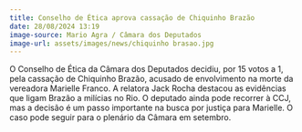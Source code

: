 ```yaml
---
title: Conselho de Ética aprova cassação de Chiquinho Brazão
date: 28/08/2024 13:19
image-source: Mario Agra / Câmara dos Deputados
image-url: assets/images/news/chiquinho brasao.jpg
---
```


O Conselho de Ética da Câmara dos Deputados decidiu, por 15 votos a 1, pela cassação de Chiquinho Brazão, acusado de envolvimento na morte da vereadora Marielle Franco. A relatora Jack Rocha destacou as evidências que ligam Brazão a milícias no Rio. O deputado ainda pode recorrer à CCJ, mas a decisão é um passo importante na busca por justiça para Marielle. O caso pode seguir para o plenário da Câmara em setembro. 